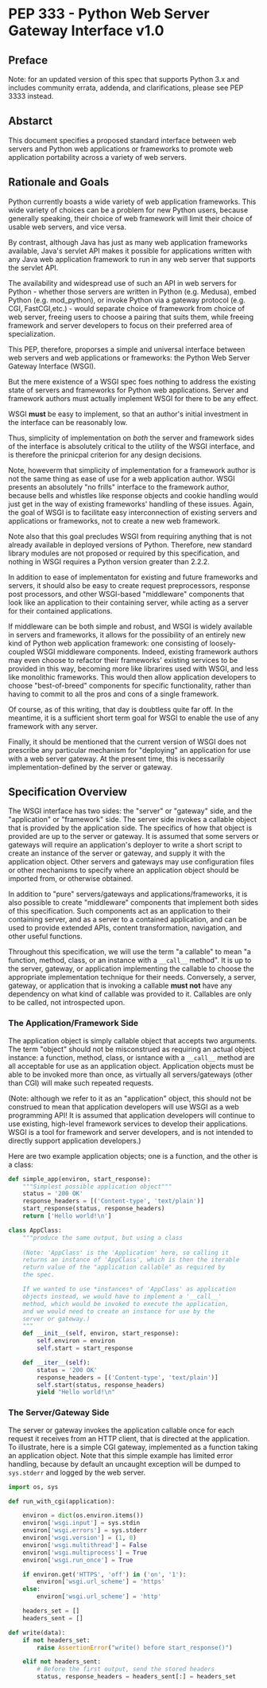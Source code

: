 # PEP 333 - Python Web Server Gateway Interface v1.0

## Preface
Note: for an updated version of this spec that supports Python 3.x and includes community errata, addenda, and clarifications, please see PEP 3333 instead.

## Abstarct

This document specifies a proposed standard interface between web servers and Python web applications or frameworks to promote web application portability across a variety of web servers.

## Rationale and Goals

Python currently boasts a wide variety of web application frameworks. This wide variety of choices can be a problem for new Python users, because generally speaking, their choice of web framework will limit their choice of usable web servers, and vice versa.

By contrast, although Java has just as many web application frameworks available, Java's servlet API makes it possible for applications written with any Java web application framework to run in any web server that supports the servlet API.

The availability and widespread use of such an API in web servers for Python - whether those servers are written in Python (e.g. Medusa), embed Python (e.g. mod_python), or invoke Python via a gateway protocol (e.g. CGI, FastCGI,etc.) - would separate choice of framework from choice of web server, freeing users to choose a pairing that suits them, while freeing framework and server developers to focus on their preferred area of specialization.

This PEP, therefore, proporses a simple and universal interface between web servers and web applications or frameworks: the Python Web Server Gateway Interface (WSGI).

But the mere existence of a WSGI spec foes nothing to address the existing state of servers and frameworks for Python web applications. Server and framework authors must actually implement WSGI for there to be any effect. 

WSGI __must__ be easy to implement, so that an author's initial investment in the interface can be reasonably low.

Thus, simplicity of implementation on _both_ the server and framework sides of the interface is absolutely critical to the utility of the WSGI interface, and is therefore the prinicpal criterion for any design decisions.

Note, howeverm that simplicity of implementation for a framework author is not the same thing as ease of use for a web application author. WSGI presents an absolutely "no frills" interface to the framework author, because bells and whistles like response objects and cookie handling would just get in the way of existing frameworks' handling of these issues. Again, the goal of WSGI is to facilitate easy interconnection of existing servers and applications or frameworks, not to create a new
web framework.

Note also that this goal precludes WSGI from requiring anything that is not already available in deployed versions of Python. Therefore, new standard library modules are not proposed or required by this specification, and nothing in WSGI requires a Python version greater than 2.2.2.

In addition to ease of implementaton for existing and future frameworks and servers, it should also be easy to create request preprocessors, response post processors, and other WSGI-based "middleware" components that look like an application to their containing server, while acting as a server for their contained applications.

If middleware can be both simple and robust, and WSGI is widely available in servers and frameworks, it allows for the possibility of an entirely new kind of Python web application framework: one consisting of loosely-coupled WSGI middleware components. Indeed, existing framework authors may even choose to refactor their frameworks' existing services to be provided in this way, becoming more like librarires used with WSGI, and less like monolithic frameworks. This would then allow
application developers to choose "best-of-breed" components for specific functionality, rather than having to commit to all the pros and cons of a single framework.

Of course, as of this writing, that day is doubtless quite far off. In the meantime, it is a sufficient short term goal for WSGI to enable the use of any framework with any server.

Finally, it should be mentioned that the current version of WSGI does not prescribe any particular mechanism for "deploying" an application for use with a web server gateway.
At the present time, this is necessarily implementation-defined by the server or gateway. 

## Specification Overview

The WSGI interface has two sides: the "server" or "gateway" side, and the "application" or "framework" side. The server side invokes a callable object that is provided by the application side. The specifics of how that object is provided are up to the server or gateway. It is assumed that some servers or gateways will require an application's deployer to write a short script to create an instance of the server or gateway, and supply it with the application object. Other servers and gateways may use configuration files or other mechanisms to specify where an application object should be imported from, or otherwise obtained.

In addition to "pure" servers/gateways and applications/frameworks, it is also possible to create "middleware" components that implement both sides of this specification. Such components act as an application to their containing server, and as a server to a contained application, and can be used to provide extended APIs, content transformation, navigation, and other useful functions.

Throughout this specification, we will use the term "a callable" to mean "a function, method, class, or an instance with a `__call__` method". It is up to the server, gateway, or application implementing the callable to choose the appropriate implementation technique for their needs. Conversely, a server, gateway, or application that is invoking a callable __must not__ have any dependency on what kind of callable was provided to it. Callables are only to be called, not introspected upon.

### The Application/Framework Side

The application object is simply callable object that accepts two arguments. The term "object" should not be misconstrued as requiring an actual object instance: a function, method, class, or isntance with a `__call__` method are all acceptable for use as an application object. Application objects must be able to be invoked more than once, as virtually all servers/gateways (other than CGI) will make such repeated requests.

(Note: although we refer to it as an "application" object, this should not be construed to mean that application developers will use WSGI as a web programming API! It is assumed that application developers will continue to use existing, high-level framework services to develop their applications. WSGI is a tool for framework and server developers, and is not intended to directly support application developers.)

Here are two example application objects; one is a function, and the other is a class:

```python
def simple_app(environ, start_response):
    """Simplest possible application object"""
    status = '200 OK'
    response_headers = [('Content-type', 'text/plain')]
    start_response(status, response_headers)
    return ['Hello world!\n']

class AppClass:
    """produce the same output, but using a class
    
    (Note: 'AppClass' is the 'Application' here, so calling it 
    returns an instance of 'AppClass', which is then the iterable
    return value of the "application callable" as required by
    the spec.

    If we wanted to use *instances* of 'AppClass' as application 
    objects instead, we would have to implement a '__call__' 
    method, which would be invoked to execute the application,
    and we would need to create an instance for use by the
    server or gateway.)
    """
    def __init__(self, environ, start_response):
        self.environ = environ
        self.start = start_response

    def __iter__(self):
        status = '200 OK'
        response_headers = [('Content-type', 'text/plain')]
        self.start(status, response_headers)
        yield "Hello world!\n"
```

### The Server/Gateway Side

The server or gateway invokes the application callable once for each request it receives from an HTTP client, that is directed at the application. To illustrate, here is a simple CGI gateway, implemented as a function taking an application object. Note that this simple example has limited error handling, because by default an uncaught exception will be dumped to `sys.stderr` and logged by the web server.

```python
import os, sys

def run_with_cgi(application):

    environ = dict(os.environ.items())
    environ['wsgi.input'] = sys.stdin
    environ['wsgi.errors'] = sys.stderr
    environ['wsgi.version'] = (1, 0)
    environ['wsgi.multithread'] = False
    environ['wsgi.multiprocess'] = True
    environ['wsgi.run_once'] = True

    if environ.get('HTTPS', 'off') in ('on', '1'):
        environ['wsgi.url_scheme'] = 'https'
    else:
        environ['wsgi.url_scheme'] = 'http'

    headers_set = []
    headers_sent = []

def write(data):
    if not headers_set:
        raise AssertionError("write() before start_response()")

    elif not headers_sent:
        # Before the first output, send the stored headers
        status, response_headers = headers_sent[:] = headers_set

```

